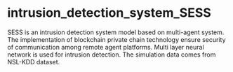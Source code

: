 # intrusion_detection_system_SESS
SESS is an intrusion detection system model based on multi-agent system.
The implementation of blockchain private chain technology ensure security of communication among remote agent platforms.
Multi layer neural network is used for intrusion detection.
The simulation data comes from NSL-KDD dataset.

